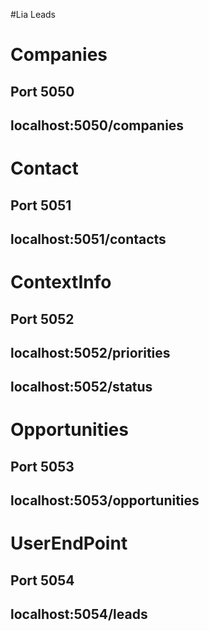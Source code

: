 #Lia Leads

# Companies
## Port 5050
## localhost:5050/companies

# Contact
## Port 5051
## localhost:5051/contacts

# ContextInfo
## Port 5052
## localhost:5052/priorities
## localhost:5052/status

# Opportunities
## Port 5053
## localhost:5053/opportunities

# UserEndPoint
## Port 5054
## localhost:5054/leads
